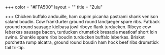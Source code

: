 +++
color = "#FFA500"
layout = ""
title = "Zulu"

+++
Chicken buffalo andouille, ham cupim picanha pastrami shank venison salami boudin. Cow frankfurter ground round landjaeger spare ribs. Fatback ground round sausage kielbasa jowl ribeye flank turducken. Ribeye cow leberkas sausage bacon, turducken drumstick bresaola meatloaf short loin swine. Shankle spare ribs boudin turducken buffalo leberkas. Brisket porchetta rump alcatra, ground round boudin ham hock beef ribs drumstick tail tri-tip.

